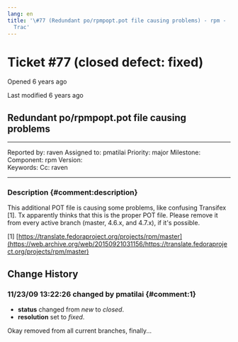 ```yaml
---
lang: en
title: '\#77 (Redundant po/rpmpopt.pot file causing problems) - rpm -
  Trac'
---
```


Ticket \#77 (closed defect: fixed)
==================================

Opened 6 years ago

Last modified 6 years ago

Redundant po/rpmpopt.pot file causing problems
----------------------------------------------

  -------------- ------- -------------- ----------
  Reported by:   raven   Assigned to:   pmatilai
  Priority:      major   Milestone:     
  Component:     rpm     Version:       
  Keywords:              Cc:            raven
                                        
  -------------- ------- -------------- ----------

### Description {#comment:description}

This additional POT file is causing some problems, like confusing
Transifex \[1\]. Tx apparently thinks that this is the proper POT file.
Please remove it from every active branch (master, 4.6.x, and 4.7.x), if
it\'s possible.

\[1\]
[https://translate.fedoraproject.org/projects/rpm/master](https://web.archive.org/web/20150921031156/https://translate.fedoraproject.org/projects/rpm/master)

Change History
--------------

### 11/23/09 13:22:26 changed by pmatilai {#comment:1}

-   **status** changed from *new* to *closed*.
-   **resolution** set to *fixed*.

Okay removed from all current branches, finally\...
